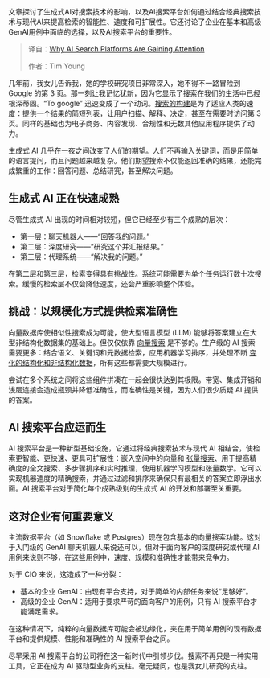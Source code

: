 <!--
title: 为什么AI搜索平台备受关注
cover: https://cdn.thenewstack.io/media/2025/08/7e5bc62b-search.png
summary: 文章探讨了生成式AI对搜索技术的影响，以及AI搜索平台如何通过结合经典搜索技术与现代AI来提高检索的智能性、速度和可扩展性。它还讨论了企业在基本和高级GenAI用例中面临的选择，以及AI搜索平台的重要性。
-->

文章探讨了生成式AI对搜索技术的影响，以及AI搜索平台如何通过结合经典搜索技术与现代AI来提高检索的智能性、速度和可扩展性。它还讨论了企业在基本和高级GenAI用例中面临的选择，以及AI搜索平台的重要性。

> 译自：[Why AI Search Platforms Are Gaining Attention](https://thenewstack.io/why-ai-search-platforms-are-gaining-attention/)
> 
> 作者：Tim Young

几年前，我女儿告诉我，她的学校研究项目非常深入，她不得不一路冒险到 Google 的第 3 页。那一刻让我记忆犹新，因为它显示了搜索在我们的生活中已经根深蒂固。“To google” 迅速变成了一个动词。[搜索的构建](https://thenewstack.io/vector-search-is-reaching-its-limit-heres-what-comes-next/)是为了适应人类的速度：提供一个结果的简短列表，让用户扫描、解释、决定，甚至在需要时访问第 3 页。同样的基础也为电子商务、内容发现、合规性和无数其他应用程序提供了动力。

生成式 AI 几乎在一夜之间改变了人们的期望。人们不再输入关键词，而是用简单的语言提问，而且问题越来越复杂。他们期望搜索不仅能返回准确的结果，还能完成繁重的工作：回答问题、总结研究，甚至解决问题。

## **生成式 AI 正在快速成熟**

尽管生成式 AI 出现的时间相对较短，但它已经至少有三个成熟的层次：

* 第一层：聊天机器人——“回答我的问题。”
* 第二层：深度研究——“研究这个并汇报结果。”
* 第三层：代理系统——“解决我的问题。”

在第二层和第三层，检索变得具有挑战性。系统可能需要为单个任务运行数十次搜索。缓慢的检索层不仅会降低速度，还会严重影响整个体验。

## **挑战：以规模化方式提供检索准确性**

向量数据库使相似性搜索成为可能，使大型语言模型 (LLM) 能够将答案建立在大型非结构化数据集的基础上。但仅仅依靠 [向量搜索](https://thenewstack.io/ai-needs-more-than-a-vector-database/) 是不够的。生产级的 AI 搜索需要更多：结合语义、关键词和元数据检索，应用机器学习排序，并处理不断 [变化的结构化和非结构化数据](https://thenewstack.io/how-tensors-are-changing-search-in-life-sciences/)，所有这些都需要大规模进行。

尝试在多个系统之间将这些组件拼凑在一起会很快达到其极限。带宽、集成开销和浅层连接会造成瓶颈并降低准确性，而准确性是关键，因为人们很少质疑 AI 提供的答案。

## **AI 搜索平台应运而生**

AI 搜索平台是一种新型基础设施，它通过将经典搜索技术与现代 AI 相结合，使检索更智能、更快速、更具可扩展性：嵌入空间中的向量和 [张量搜索](https://thenewstack.io/beyond-vector-search-the-move-to-tensor-based-retrieval/)、用于提高精确度的全文搜索、多步骤排序和实时推理，使用机器学习模型和张量数学。它可以实现机器速度的精确搜索，并通过过滤和排序来确保只有最相关的答案立即浮出水面。AI 搜索平台对于简化每个成熟级别的生成式 AI 的开发和部署至关重要。

## **这对企业有何重要意义**

主流数据平台（如 Snowflake 或 Postgres）现在包含基本的向量搜索功能。这对于入门级的 GenAI 聊天机器人来说还可以，但对于面向客户的深度研究或代理 AI 用例来说则不够，在这些用例中，速度、规模和准确性才能带来竞争力。

对于 CIO 来说，这造成了一种分裂：

* 基本的企业 GenAI：由现有平台支持，对于简单的内部任务来说“足够好”。
* 高级的企业 GenAI：适用于要求严苛的面向客户的用例，只有 AI 搜索平台才能满足需求。

在这种情况下，纯粹的向量数据库可能会被边缘化，夹在用于简单用例的现有数据平台和提供规模、性能和准确性的 AI 搜索平台之间。

尽早采用 AI 搜索平台的公司将在这一新时代中引领步伐。搜索不再只是一种实用工具，它正在成为 AI 驱动型业务的支柱。毫无疑问，也是我女儿研究的支柱。